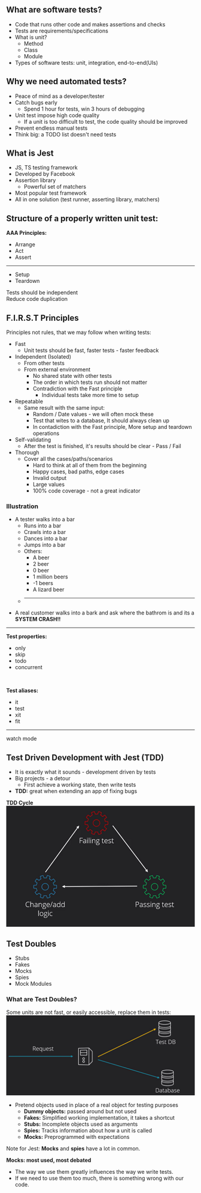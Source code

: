 ## What are software tests?
- Code that runs other code and makes assertions and checks
- Tests are requirements/specifications
- What is unit?
  - Method
  - Class
  - Module
- Types of software tests: unit, integration, end-to-end(UIs)

## Why we need automated tests?
- Peace of mind as a developer/tester
- Catch bugs early
  - Spend 1 hour for tests, win 3 hours of debugging
- Unit test impose high code quality
  - If a unit is too difficult to test, the code quality should be improved
- Prevent endless manual tests
- Think big: a TODO list doesn't need tests

## What is Jest
- JS, TS testing framework
- Developed by Facebook
- Assertion library
  - Powerful set of matchers
- Most popular test framework
- All in one solution (test runner, asserting library, matchers)

## Structure of a properly written unit test:
**AAA Principles:**
- Arrange
- Act
- Assert
 ***
 - Setup
 - Teardown

Tests should be independent
<br>
Reduce code duplication

## F.I.R.S.T Principles

Principles not rules, that we may follow when writing tests:
- Fast
  - Unit tests should be fast, faster tests - faster feedback
- Independent (Isolated)
  - From other tests
  - From external environment
    - No shared state with other tests
    - The order in which tests run should not matter
    - Contradiction with the Fast principle
      - Individual tests take more time to setup
- Repeatable
  - Same result with the same input: 
    - Random / Date values - we will often mock these
    - Test that wites to a database, It should always clean up
    - In contadiction with the Fast principle, More setup and teardown operations
- Self-validating
  - After the test is finished, it's results should be clear - Pass / Fail
- Thorough
  - Cover all the cases/paths/scenarios
    - Hard to think at all of them from the beginning
    - Happy cases, bad paths, edge cases
    - Invalid output
    - Large values
    - 100% code coverage - not a great indicator

### Illustration

- A tester walks into a bar
  - Runs into a bar
  - Crawls into a bar
  - Dances into a bar
  - Jumps into a bar
  - Others:
    - A beer
    - 2 beer
    - 0 beer
    - 1 million beers
    - -1 beers
    - A lizard beer
  - ****
- A real customer walks into a bark and ask where the bathrom is and its a **SYSTEM CRASH!!**

----

**Test properties:**
- only
- skip
- todo
- concurrent
<br> 

**Test aliases:**
- it
- test
- xit
- fit
***
watch mode

## Test Driven Development with Jest (TDD)

- It is exactly what it sounds - development driven by tests
- Big projects - a detour
  - First achieve a working state, then write tests
- **TDD:** great when extending an app of fixing bugs

**TDD Cycle**
![Alt text](./assets/tddCycle.png)

## Test Doubles
- Stubs
- Fakes
- Mocks
- Spies
- Mock Modules

### What are Test Doubles?

Some units are not fast, or easily accessible, replace them in tests: 
![Alt text](assets/testDoubles.png)

- Pretend objects used in place of a real object for testing purposes
  - **Dummy objects:** passed around but not used
  - **Fakes:** Simplified working implementation, it takes a shortcut
  - **Stubs:** Incomplete objects used as arguments
  - **Spies:** Tracks information about how a unit is called
  - **Mocks:** Preprogrammed with expectations

Note for Jest: **Mocks** and **spies** have a lot in common.
<br>

**Mocks: most used, most debated**
- The way we use them greatly influences the way we write tests.
- If we need to use them too much, there is something wrong with our code.
